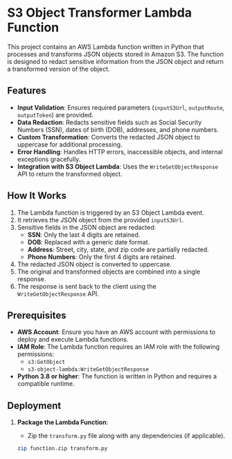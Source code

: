 # S3 Object Transformer Lambda Function

This project contains an AWS Lambda function written in Python that processes and transforms JSON objects stored in Amazon S3. The function is designed to redact sensitive information from the JSON object and return a transformed version of the object.

## Features

- **Input Validation**: Ensures required parameters (`inputS3Url`, `outputRoute`, `outputToken`) are provided.
- **Data Redaction**: Redacts sensitive fields such as Social Security Numbers (SSN), dates of birth (DOB), addresses, and phone numbers.
- **Custom Transformation**: Converts the redacted JSON object to uppercase for additional processing.
- **Error Handling**: Handles HTTP errors, inaccessible objects, and internal exceptions gracefully.
- **Integration with S3 Object Lambda**: Uses the `WriteGetObjectResponse` API to return the transformed object.

## How It Works

1. The Lambda function is triggered by an S3 Object Lambda event.
2. It retrieves the JSON object from the provided `inputS3Url`.
3. Sensitive fields in the JSON object are redacted:
   - **SSN**: Only the last 4 digits are retained.
   - **DOB**: Replaced with a generic date format.
   - **Address**: Street, city, state, and zip code are partially redacted.
   - **Phone Numbers**: Only the first 4 digits are retained.
4. The redacted JSON object is converted to uppercase.
5. The original and transformed objects are combined into a single response.
6. The response is sent back to the client using the `WriteGetObjectResponse` API.

## Prerequisites

- **AWS Account**: Ensure you have an AWS account with permissions to deploy and execute Lambda functions.
- **IAM Role**: The Lambda function requires an IAM role with the following permissions:
  - `s3:GetObject`
  - `s3-object-lambda:WriteGetObjectResponse`
- **Python 3.8 or higher**: The function is written in Python and requires a compatible runtime.

## Deployment

1. **Package the Lambda Function**:
   - Zip the `transform.py` file along with any dependencies (if applicable).

   ```bash
   zip function.zip transform.py